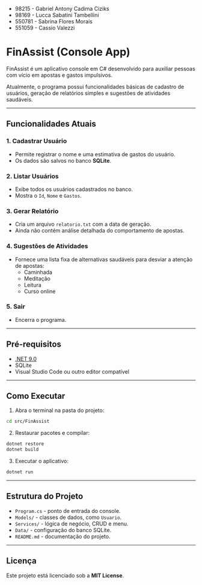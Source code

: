   - 98215 - Gabriel Antony Cadima Ciziks
  - 98169 - Lucca Sabatini Tambellini
  - 550781 - Sabrina Flores Morais
  - 551059 - Cassio Valezzi

# FinAssist (Console App)

FinAssist é um aplicativo console em C# desenvolvido para auxiliar pessoas com vício em apostas e gastos impulsivos.  

Atualmente, o programa possui funcionalidades básicas de cadastro de usuários, geração de relatórios simples e sugestões de atividades saudáveis.

---

## Funcionalidades Atuais

### 1. Cadastrar Usuário
- Permite registrar o nome e uma estimativa de gastos do usuário.
- Os dados são salvos no banco **SQLite**.

### 2. Listar Usuários
- Exibe todos os usuários cadastrados no banco.
- Mostra o `Id`, `Nome` e `Gastos`.

### 3. Gerar Relatório
- Cria um arquivo `relatorio.txt` com a data de geração.
- Ainda não contém análise detalhada do comportamento de apostas.

### 4. Sugestões de Atividades
- Fornece uma lista fixa de alternativas saudáveis para desviar a atenção de apostas:
  - Caminhada
  - Meditação
  - Leitura
  - Curso online

### 5. Sair
- Encerra o programa.

---

## Pré-requisitos

- [.NET 9.0](https://dotnet.microsoft.com/en-us/download/dotnet/9.0)
- SQLite
- Visual Studio Code ou outro editor compatível

---

## Como Executar

1. Abra o terminal na pasta do projeto:

```bash
cd src/FinAssist
```

2. Restaurar pacotes e compilar:

```bash
dotnet restore
dotnet build
```

3. Executar o aplicativo:

```bash
dotnet run
```

---

## Estrutura do Projeto

- `Program.cs` - ponto de entrada do console.
- `Models/` - classes de dados, como `Usuario`.
- `Services/` - lógica de negócio, CRUD e menu.
- `Data/` - configuração do banco SQLite.
- `README.md` - documentação do projeto.

---

## Licença

Este projeto está licenciado sob a **MIT License**.

